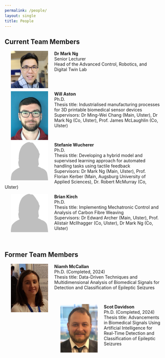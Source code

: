 ```yaml
---
permalink: /people/
layout: single
title: People 
---
```


## Current Team Members ##
<p><img align="left" width="120" src="/assets/Figures/MarkNg.jpg" hspace="20"><span><b>Dr Mark Ng </b><br /> 
  Senior Lecturer <br />
  Head of the Advanced Control, Robotics, and Digital Twin Lab </span></p>  <br /><br />

<!--<p><img align="left" width="120" src="/assets/Figures/Pardis.jpg" hspace="20"><span><b>Dr Pardis Biglarbeigi </b><br />-->
<!--  Lecturer in Engineering and Data Analytics Scientist <br />-->
<!--  Bio: Pardis (<a href="mailto:p.biglarbeigi@ulster.ac.uk">p.biglarbeigi@ulster.ac.uk</a>) received the BSc and MSc in Civil Engineering and Environmental Engineering from Shahid Chamran University of Ahvaz, Iran and Politecnico di Milano, Italy in 2010 and 2014, respectively. Then she moved to UK to pursue the Ph.D. in water resource management and hydroinformatics, which she graduated from Ulster University in 2019. Her research interests are numerical modelling in engineering applications, statistical analysis and data processing, signals, wavelet analysis, image processing, machine learning, optimisation, and simulation processes. During the final six months of her Ph.D., she worked at the Nanotechnology and Integrated BioEngineering Centre (NIBEC) as a part time research associate, where she researched on signal processing. This changed her research focus from hydroinformatics and water resources modelling to a broader range of engineering modelling and data science.<br />-->
<!--  </span></p>  -->


  
<p><img align="left" width="120" src="/assets/Figures/Will.jpg" hspace="20"><span><b>Will Aston </b><br />
  Ph.D.  <br />
  Thesis title: Industrialised manufacturing processes for 3D printable biomedical sensor devices<br />
  Supervisors: Dr Ming-Wei Chang (Main, Ulster), Dr Mark Ng (Co, Ulster), Prof. James McLaughlin (Co, Ulster) <br /> 
</span></p><br /> 
  

<p><img align="left" width="120" src="/assets/Figures/Blank.png" hspace="20"><span><b>Stefanie Wucherer </b><br />
  Ph.D.  <br />
  Thesis title: Developing a hybrid model and supervised learning approach for automated handling tasks using tactile feedback <br />
  Supervisors: Dr Mark Ng (Main, Ulster), Prof. Florian Kerber (Main, Augsburg University of Applied Sciences), Dr. Robert McMurray (Co, Ulster) <br /> 
  </span></p>
  
  
<p><img align="left" width="120" src="/assets/Figures/Blank.png" hspace="20"><span><b>Brian Kirch </b><br />
  Ph.D.  <br />
  Thesis title: Implementing Mechatronic Control and Analysis of Carbon Fibre Weaving <br />
  Supervisors: Dr Edward Archer (Main, Ulster), Prof. Alistair McIlhagger (Co, Ulster), Dr Mark Ng (Co, Ulster)<br /><br /><br />
  </span></p>


## Former Team Members ##
<p><img align="left" width="120" src="/assets/Figures/Niamh.jpg" hspace="20"><span><b>Niamh McCallan </b><br />
  Ph.D. (Completed, 2024) <br />
  Thesis title: Data-Driven Techniques and Multidimensional Analysis of Biomedical Signals for Detection and Classification of Epileptic Seizures<br />
  </span></p> <br />  
  
<p><img align="left" width="120" src="/assets/Figures/Scot.jpg" hspace="20"><span><b>Scot Davidson </b><br />
  Ph.D. (Completed, 2024) <br />
  Thesis title: Advancements in Biomedical Signals Using Artificial Intelligence for Real-Time Detection and Classification of Epileptic Seizures<br />
  </span></p>  